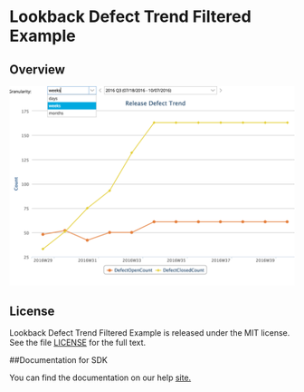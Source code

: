 Lookback Defect Trend Filtered Example
=========================

## Overview

![](pic0.png)


## License

Lookback Defect Trend Filtered Example is released under the MIT license.  See the file [LICENSE](./LICENSE) for the full text.

##Documentation for SDK

You can find the documentation on our help [site.](https://help.rallydev.com/apps/2.1/doc/)


